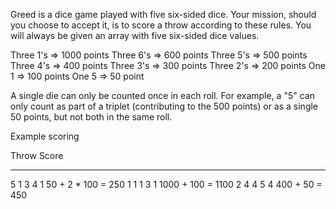 Greed is a dice game played with five six-sided dice. Your mission, should you choose to accept it, is to score a throw according to these rules. You will always be given an array with five six-sided dice values.

Three 1's => 1000 points
Three 6's =>  600 points
Three 5's =>  500 points
Three 4's =>  400 points
Three 3's =>  300 points
Three 2's =>  200 points
One   1   =>  100 points
One   5   =>   50 point

A single die can only be counted once in each roll. For example, a "5" can only count as part of a triplet (contributing to the 500 points) or as a single 50 points, but not both in the same roll.

Example scoring

Throw       Score
---------   ------------------
5 1 3 4 1   50 + 2 * 100 = 250
1 1 1 3 1   1000 + 100 = 1100
2 4 4 5 4   400 + 50 = 450
